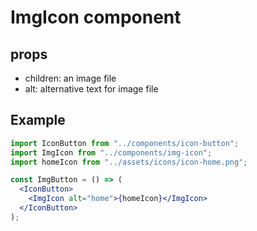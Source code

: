 # ImgIcon component

## props

- children: an image file
- alt: alternative text for image file

## Example

```jsx
import IconButton from "../components/icon-button";
import ImgIcon from "../components/img-icon";
import homeIcon from "../assets/icons/icon-home.png";

const ImgButton = () => (
  <IconButton>
    <ImgIcon alt="home">{homeIcon}</ImgIcon>
  </IconButton>
);
```
